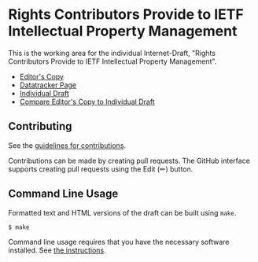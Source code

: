 # Rights Contributors Provide to IETF Intellectual Property Management

This is the working area for the individual Internet-Draft, "Rights Contributors Provide to IETF Intellectual Property Management".

* [Editor's Copy](https://gitnnelg.github.io/ietf-contribution-rights/#go.draft-deen-gen-ipmc-contributor-rights.html)
* [Datatracker Page](https://datatracker.ietf.org/doc/draft-deen-gen-ipmc-contributor-rights)
* [Individual Draft](https://datatracker.ietf.org/doc/html/draft-deen-gen-ipmc-contributor-rights)
* [Compare Editor's Copy to Individual Draft](https://gitnnelg.github.io/ietf-contribution-rights/#go.draft-deen-gen-ipmc-contributor-rights.diff)


## Contributing

See the
[guidelines for contributions](https://github.com/gitnnelg/ietf-contribution-rights/blob/main/CONTRIBUTING.md).

Contributions can be made by creating pull requests.
The GitHub interface supports creating pull requests using the Edit (✏) button.


## Command Line Usage

Formatted text and HTML versions of the draft can be built using `make`.

```sh
$ make
```

Command line usage requires that you have the necessary software installed.  See
[the instructions](https://github.com/martinthomson/i-d-template/blob/main/doc/SETUP.md).


